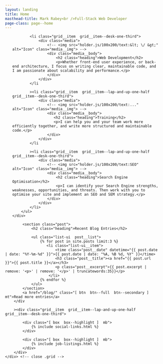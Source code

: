 ```yaml
---
layout: landing
title: Home
masthead-title: Mark Rabey<br />Full-Stack Web Developer
page-class: page--home
---
```



<section class="band  band--tint" id="services">
    <div class="wrapper  wrapper--wide">
        <!-- <h2 class="heading">Services</h2> -->
        <ul class="grid">

            <li class="grid__item  grid__item--desk-one-third">
                <div class="media">
                    <!-- <img src="holder.js/100x200/text:&lt; \/ &gt;" alt="Icon" class="media__img"> -->
                    <div class="media__body">
                        <h2 class="heading">Web Development</h2>
                        <p>Whether front-end user experience, or back-end architecture, I focus on writing clear, maintainable code, and I am passionate about scalability and performance.</p>
                    </div>
                </div>
            </li
            
            ><li class="grid__item  grid__item--lap-and-up-one-half  grid__item--desk-one-third">
                <div class="media">
                    <!-- <img src="holder.js/100x200/text:..." alt="Icon" class="media__img"> -->
                    <div class="media__body">
                       <h2 class="heading">Training</h2>
                       <p>I can help you and your team work more efficiently together, and write more structured and maintainable code.</p>
                    </div>
                </div>
            </li

            ><li class="grid__item  grid__item--lap-and-up-one-half  grid__item--desk-one-third">
                <div class="media">
                    <!-- <img src="holder.js/100x200/text:SEO" alt="Icon" class="media__img"> -->
                    <div class="media__body">
                        <h2 class="heading">Search Engine Optimisation</h2>
                        <p>I can identify your Search Engine strengths, weaknesses, opportunities, and threats. Then work with you to optimise your site and implement an SEO and SEM strategy.</p>
                    </div>
                </div>
            </li>
        </ul>
    </div>
</section>

<div class="divider  divider--tall  divider--desk"></div>

<div class="wrapper">
    <div class="grid  grid--large">
        <div class="[ grid__item  grid__item--lap-and-up-one-half  grid__item--desk-two-thirds ]  mb">

            <section class="post">
                <h2 class="heading">Recent Blog Entries</h2>

                <ul class="list-ui  post__list">  
                    {% for post in site.posts limit:3 %}  
                       <li class="list-ui__item">
                           <time class="post__date" datetime="{{ post.date | date: "%Y-%m-%d" }}">{{ post.date | date: "%A, %B %d, %Y" }}</time>
                           <h3 class="post__title"><a href="{{ post.url }}">{{ post.title }}</a></h3>
                           <p class="post__excerpt">{{ post.excerpt | remove: '<p>' | remove: '</p>' | truncatewords:35}}</p>
                        </li>
                    {% endfor %}  
                </ul>
            </section>
            <a href="/blog/" class="[ btn  btn--full  btn--secondary ] mt">Read more entries</a>
        </div

        ><div class="grid__item  grid__item--lap-and-up-one-half  grid__item--desk-one-third">

            <div class="[ box  box--highlight ]  mb">
                {% include social-links.html %}
            </div>

            <div class="[ box  box--highlight ]  mb">
                {% include job-listings.html %}
            </div>
        </div>
    </div> <!-- close .grid -->
</div> <!-- close .wrapper -->
